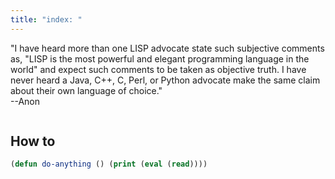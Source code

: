 ```yaml
---
title: "index: "
---
```


"I have heard more than one LISP advocate state such subjective
comments as, "LISP is the most powerful and elegant programming
language in the world" and expect such comments to be taken as
objective truth. I have never heard a Java, C++, C, Perl, or
Python advocate make the same claim about their own language of
choice."       
--Anon

```lisp
```

How to 
------

```lisp
(defun do-anything () (print (eval (read))))

```
